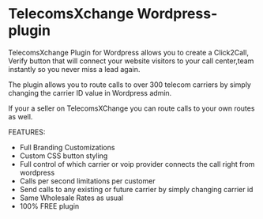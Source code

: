 # TelecomsXchange Wordpress-plugin
TelecomsXchange Plugin for Wordpress allows you to create a Click2Call, Verify button that will connect your website visitors to your call center,team instantly so you never miss a lead again. 

The plugin allows you to route calls to over 300 telecom carriers by simply changing the carrier ID value in Wordpress admin.

If your a seller on TelecomsXChange you can route calls to your own routes as well.

FEATURES:

- Full Branding Customizations 
- Custom CSS button styling
- Full control of which carrier or voip provider connects the call right from wordpress 
- Calls per second limitations per customer  
- Send calls to any existing or future carrier by simply changing carrier id  
- Same Wholesale Rates as usual 
- 100% FREE plugin  
